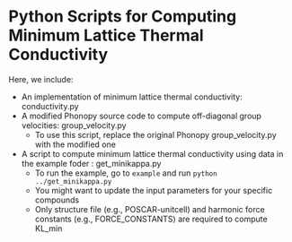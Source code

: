 # Python Scripts for Computing Minimum Lattice Thermal Conductivity

Here, we include:

* An implementation of minimum lattice thermal conductivity: conductivity.py
* A modified Phonopy source code to compute off-diagonal group velocities: group_velocity.py
  * To use this script, replace the original Phonopy group_velocity.py with the modified one
* A script to compute minimum lattice thermal conductivity using data in the example foder : get_minikappa.py
  * To run the example, go to `example` and run `python ../get_minikappa.py`
  * You might want to update the input parameters for your specific compounds
  * Only structure file (e.g., POSCAR-unitcell) and harmonic force constants (e.g., FORCE_CONSTANTS) are required to compute KL_min
